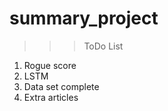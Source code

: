 # summary_project
>>>ToDo List
  1) Rogue score
  2) LSTM
  3) Data set complete
  4) Extra articles
 
